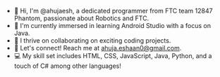  - 👋 Hi, I'm @ahujaesh, a dedicated programmer from FTC team 12847 Phantom, passionate about Robotics and FTC.
 - 👀 I'm currently immersed in learning Android Studio with a focus on Java.
 - 🌱 I thrive on collaborating on exciting coding projects.
 - 💬 Let's connect! Reach me at ahuja.eshaan0@gmail.com.
 - 💻 My skill set includes HTML, CSS, JavaScript, Java, Python, and a touch of C# among other languages!

<!---
ahujaesh/ahujaesh is a ✨ special ✨ repository because its `README.md` (this file) appears on your GitHub profile.
You can click the Preview link to take a look at your changes.
--->


